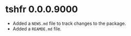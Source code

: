 # tshfr 0.0.0.9000

* Added a `NEWS.md` file to track changes to the package.
* Added a `REAMDE.md` file.
